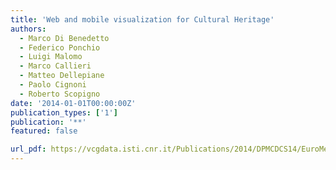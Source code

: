 ```yaml
---
title: 'Web and mobile visualization for Cultural Heritage'
authors:
  - Marco Di Benedetto
  - Federico Ponchio
  - Luigi Malomo
  - Marco Callieri
  - Matteo Dellepiane
  - Paolo Cignoni
  - Roberto Scopigno
date: '2014-01-01T00:00:00Z'
publication_types: ['1']
publication: '**'
featured: false

url_pdf: https://vcgdata.isti.cnr.it/Publications/2014/DPMCDCS14/EuroMed2012_di benedetto et al.pdf
---
```

